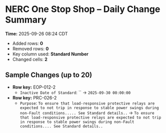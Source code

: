 # NERC One Stop Shop – Daily Change Summary
**Time:** 2025-09-26 08:24 CDT

- Added rows: **0**
- Removed rows: **0**
- Key column used: **Standard Number**
- Changed cells: **2**

## Sample Changes (up to 20)
- **Row key:** EOP-012-2
    - `Inactive Date of Standard`: `` → `2025-09-30 00:00:00`
- **Row key:** PRC-026-2
    - `Purpose`: `To ensure that load-responsive protective relays are expected to not trip in response to stable power swings during non-Fault conditions..... See Standard details..` → `To ensure that load-responsive protective relays are expected to not trip in response to stable power swings during non-Fault conditions.... See Standard details..`
